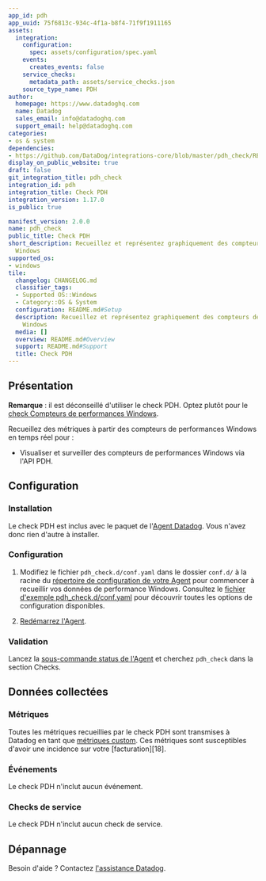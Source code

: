 ```yaml
---
app_id: pdh
app_uuid: 75f6813c-934c-4f1a-b8f4-71f9f1911165
assets:
  integration:
    configuration:
      spec: assets/configuration/spec.yaml
    events:
      creates_events: false
    service_checks:
      metadata_path: assets/service_checks.json
    source_type_name: PDH
author:
  homepage: https://www.datadoghq.com
  name: Datadog
  sales_email: info@datadoghq.com
  support_email: help@datadoghq.com
categories:
- os & system
dependencies:
- https://github.com/DataDog/integrations-core/blob/master/pdh_check/README.md
display_on_public_website: true
draft: false
git_integration_title: pdh_check
integration_id: pdh
integration_title: Check PDH
integration_version: 1.17.0
is_public: true

manifest_version: 2.0.0
name: pdh_check
public_title: Check PDH
short_description: Recueillez et représentez graphiquement des compteurs de performances
  Windows
supported_os:
- windows
tile:
  changelog: CHANGELOG.md
  classifier_tags:
  - Supported OS::Windows
  - Category::OS & System
  configuration: README.md#Setup
  description: Recueillez et représentez graphiquement des compteurs de performances
    Windows
  media: []
  overview: README.md#Overview
  support: README.md#Support
  title: Check PDH
---
```




## Présentation

**Remarque** : il est déconseillé d'utiliser le check PDH. Optez plutôt pour le [check Compteurs de performances Windows][1].

Recueillez des métriques à partir des compteurs de performances Windows en temps réel pour :

- Visualiser et surveiller des compteurs de performances Windows via l'API PDH.

## Configuration

### Installation

Le check PDH est inclus avec le paquet de l'[Agent Datadog][2]. Vous n'avez donc rien d'autre à installer.

### Configuration

1. Modifiez le fichier `pdh_check.d/conf.yaml` dans le dossier `conf.d/` à la racine du [répertoire de configuration de votre Agent][3] pour commencer à recueillir vos données de performance Windows. Consultez le [fichier d'exemple pdh_check.d/conf.yaml][4] pour découvrir toutes les options de configuration disponibles.

2. [Redémarrez l'Agent][5].

### Validation

Lancez la [sous-commande status de l'Agent][6] et cherchez `pdh_check` dans la section Checks.

## Données collectées

### Métriques

Toutes les métriques recueillies par le check PDH sont transmises à Datadog en tant que [métriques custom][7]. Ces métriques sont susceptibles d'avoir une incidence sur votre [facturation][18].

### Événements

Le check PDH n'inclut aucun événement.

### Checks de service

Le check PDH n'inclut aucun check de service.

## Dépannage

Besoin d'aide ? Contactez [l'assistance Datadog][9].

[1]: https://docs.datadoghq.com/fr/integrations/windows_performance_counters/
[2]: https://app.datadoghq.com/account/settings/agent/latest
[3]: https://docs.datadoghq.com/fr/agent/guide/agent-configuration-files/#agent-configuration-directory
[4]: https://github.com/DataDog/integrations-core/blob/master/pdh_check/datadog_checks/pdh_check/data/conf.yaml.example
[5]: https://docs.datadoghq.com/fr/agent/guide/agent-commands/#restart-the-agent
[6]: https://docs.datadoghq.com/fr/agent/guide/agent-commands/#agent-status-and-information
[7]: https://docs.datadoghq.com/fr/developers/metrics/custom_metrics/
[8]: https://docs.datadoghq.com/fr/account_management/billing/custom_metrics/
[9]: https://docs.datadoghq.com/fr/help/
